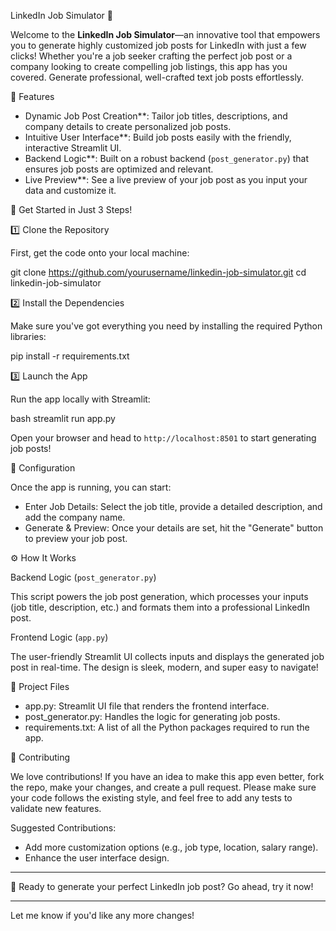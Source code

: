  LinkedIn Job Simulator 🚀

Welcome to the **LinkedIn Job Simulator**—an innovative tool that empowers you to generate highly customized job posts for LinkedIn with just a few clicks! Whether you're a job seeker crafting the perfect job post or a company looking to create compelling job listings, this app has you covered. Generate professional, well-crafted text job posts effortlessly.

 🌟 Features

- Dynamic Job Post Creation**: Tailor job titles, descriptions, and company details to create personalized job posts.
- Intuitive User Interface**: Build job posts easily with the friendly, interactive Streamlit UI.
- Backend Logic**: Built on a robust backend (`post_generator.py`) that ensures job posts are optimized and relevant.
- Live Preview**: See a live preview of your job post as you input your data and customize it.

 🚀 Get Started in Just 3 Steps!

 1️⃣ Clone the Repository

First, get the code onto your local machine:


git clone https://github.com/yourusername/linkedin-job-simulator.git
cd linkedin-job-simulator


 2️⃣ Install the Dependencies

Make sure you've got everything you need by installing the required Python libraries:


pip install -r requirements.txt


 3️⃣ Launch the App

Run the app locally with Streamlit:

bash
streamlit run app.py


Open your browser and head to `http://localhost:8501` to start generating job posts!

 🔧 Configuration

Once the app is running, you can start:

- Enter Job Details: Select the job title, provide a detailed description, and add the company name.
- Generate & Preview: Once your details are set, hit the "Generate" button to preview your job post.

 ⚙️ How It Works

 Backend Logic (`post_generator.py`)

This script powers the job post generation, which processes your inputs (job title, description, etc.) and formats them into a professional LinkedIn post.

 Frontend Logic (`app.py`)

The user-friendly Streamlit UI collects inputs and displays the generated job post in real-time. The design is sleek, modern, and super easy to navigate!

 📁 Project Files

- app.py: Streamlit UI file that renders the frontend interface.
- post_generator.py: Handles the logic for generating job posts.
- requirements.txt: A list of all the Python packages required to run the app.

 🤝 Contributing

We love contributions! If you have an idea to make this app even better, fork the repo, make your changes, and create a pull request. Please make sure your code follows the existing style, and feel free to add any tests to validate new features.

Suggested Contributions:

- Add more customization options (e.g., job type, location, salary range).
- Enhance the user interface design.

---

 🚀 Ready to generate your perfect LinkedIn job post? Go ahead, try it now!

---

Let me know if you'd like any more changes!
